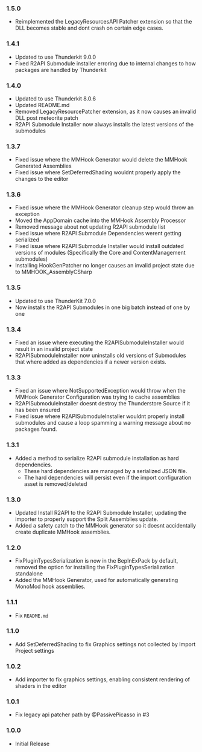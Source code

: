 ### 1.5.0
- Reimplemented the LegacyResourcesAPI Patcher extension so that the DLL becomes stable and dont crash on certain edge cases.

### 1.4.1
- Updated to use Thunderkit 9.0.0
- Fixed R2API Submodule installer erroring due to internal changes to how packages are handled by Thunderkit

### 1.4.0

- Updated to use Thunderkit 8.0.6
- Updated README.md
- Removed LegacyResourcePatcher extension, as it now causes an invalid DLL post meteorite patch
- R2API Submodule Installer now always installs the latest versions of the submodules

### 1.3.7

- Fixed issue where the MMHook Generator would delete the MMHook Generated Assemblies
- Fixed issue where SetDeferredShading wouldnt properly apply the changes to the editor

### 1.3.6

- Fixed issue where the MMHook Generator cleanup step would throw an exception
- Moved the AppDomain cache into the MMHook Assembly Processor
- Removed message about not updating R2API submodule list
- Fixed issue where R2API Submodule Dependencies werent getting serialized
- Fixed issue where R2API Submodule Installer would install outdated versions of modules (Specifically the Core and ContentManagement submodules)
- Installing HookGenPatcher no longer causes an invalid project state due to MMHOOK_AssemblyCSharp

### 1.3.5

- Updated to use ThunderKit 7.0.0
- Now installs the R2API Submodules in one big batch instead of one by one

### 1.3.4

- Fixed an issue where executing the R2APISubmoduleInstaller would result in an invalid project state
- R2APISubmoduleInstaller now uninstalls old versions of Submodules that where added as dependencies if a newer version exists.

### 1.3.3

- Fixed an issue where NotSupportedException would throw when the MMHook Generator Configuration was trying to cache assemblies
- R2APISubmoduleInstaller doesnt destroy the Thunderstore Source if it has been ensured
- Fixed issue where R2APISubmoduleInstaller wouldnt properly install submodules and cause a loop spamming a warning message about no packages found.

### 1.3.1

- Added a method to serialize R2API submodule installation as hard dependencies.
	- These hard dependencies are managed by a serialized JSON file.
	- The hard dependencies will persist even if the import configuration asset is removed/deleted

### 1.3.0

- Updated Install R2API to the R2API Submodule Installer, updating the importer to properly support the Split Assemblies update.
- Added a safety catch to the MMHook generator so it doesnt accidentally create duplicate MMHook assemblies.

### 1.2.0

- FixPluginTypesSerialization is now in the BepInExPack by default, removed the option for installing the FixPluginTypesSerialization standalone
- Added the MMHook Generator, used for automatically generating MonoMod hook assemblies.

### 1.1.1

- Fix `README.md`

### 1.1.0

- Add SetDeferredShading to fix Graphics settings not collected by Import Project settings

### 1.0.2

- Add importer to fix graphics settings, enabling consistent rendering of shaders in the editor

### 1.0.1

- Fix legacy api patcher path by @PassivePicasso in #3

### 1.0.0

- Initial Release